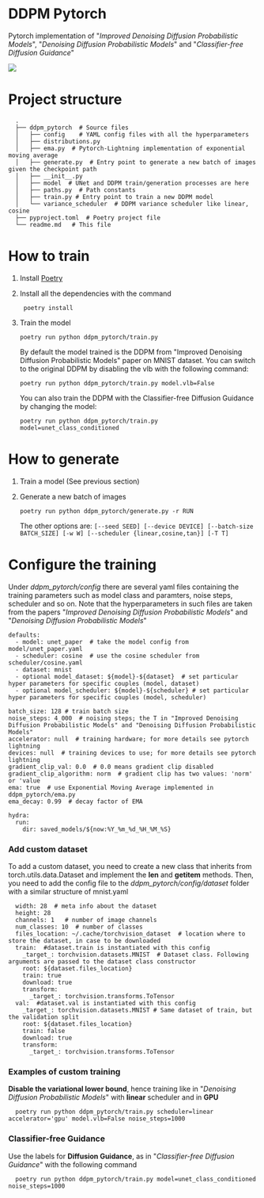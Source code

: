 # DDPM Pytorch

Pytorch implementation of "_Improved Denoising Diffusion Probabilistic Models_", 
"_Denoising Diffusion Probabilistic Models_" and "_Classifier-free Diffusion Guidance_"

![](https://hojonathanho.github.io/diffusion/assets/img/pgm_diagram_xarrow.png)

# Project structure

      .
      ├── ddpm_pytorch  # Source files
      │   ├── config    # YAML config files with all the hyperparameters
      │   ├── distributions.py
      │   ├── ema.py  # Pytorch-Lightning implementation of exponential moving average
      │   ├── generate.py  # Entry point to generate a new batch of images given the checkpoint path
      │   ├── __init__.py
      │   ├── model  # UNet and DDPM train/generation processes are here
      │   ├── paths.py  # Path constants
      │   ├── train.py # Entry point to train a new DDPM model
      │   └── variance_scheduler  # DDPM variance scheduler like linear, cosine
      ├── pyproject.toml  # Poetry project file
      └── readme.md   # This file



# How to train

1. Install [Poetry](https://python-poetry.org/) 

2. Install all the dependencies with the command

        poetry install
  
3. Train the model

       poetry run python ddpm_pytorch/train.py 

   By default the model trained is the DDPM from "Improved Denoising Diffusion Probabilistic Models" paper on MNIST dataset.
   You can switch to the original DDPM by disabling the vlb with the following command:
      
       poetry run python ddpm_pytorch/train.py model.vlb=False
   You can also train the DDPM with the Classifier-free Diffusion Guidance by changing the model:

       poetry run python ddpm_pytorch/train.py model=unet_class_conditioned

# How to generate

1. Train a model (See previous section)

2. Generate a new batch of images

       poetry run python ddpm_pytorch/generate.py -r RUN

   The other options are: `[--seed SEED] [--device DEVICE] [--batch-size BATCH_SIZE] [-w W] [--scheduler {linear,cosine,tan}] [-T T]`

# Configure the training

Under _ddpm_pytorch/config_ there are several yaml files containing the training parameters 
such as model class and paramters, noise steps, scheduler and so on. 
Note that the hyperparameters in such files are taken from 
the papers "_Improved Denoising Diffusion Probabilistic Models_" 
and "_Denoising Diffusion Probabilistic Models_"

    defaults:
      - model: unet_paper  # take the model config from model/unet_paper.yaml
      - scheduler: cosine  # use the cosine scheduler from scheduler/cosine.yaml
      - dataset: mnist
      - optional model_dataset: ${model}-${dataset}  # set particular hyper parameters for specific couples (model, dataset)
      - optional model_scheduler: ${model}-${scheduler} # set particular hyper parameters for specific couples (model, scheduler)

    batch_size: 128 # train batch size
    noise_steps: 4_000  # noising steps; the T in "Improved Denoising Diffusion Probabilistic Models" and "Denoising Diffusion Probabilistic Models"
    accelerator: null  # training hardware; for more details see pytorch lightning
    devices: null  # training devices to use; for more details see pytorch lightning
    gradient_clip_val: 0.0  # 0.0 means gradient clip disabled
    gradient_clip_algorithm: norm  # gradient clip has two values: 'norm' or 'value
    ema: true  # use Exponential Moving Average implemented in ddpm_pytorch/ema.py
    ema_decay: 0.99  # decay factor of EMA

    hydra:
      run:
        dir: saved_models/${now:%Y_%m_%d_%H_%M_%S}

### Add custom dataset

To add a custom dataset, you need to create a new class that inherits from torch.utils.data.Dataset
and implement the __len__ and __getitem__ methods. 
Then, you need to add the config file to the _ddpm_pytorch/config/dataset_ folder with a similar
structure of mnist.yaml

      width: 28  # meta info about the dataset
      height: 28
      channels: 1   # number of image channels
      num_classes: 10  # number of classes
      files_location: ~/.cache/torchvision_dataset  # location where to store the dataset, in case to be downloaded
      train:  #dataset.train is instantiated with this config
        _target_: torchvision.datasets.MNIST  # Dataset class. Following arguments are passed to the dataset class constructor
        root: ${dataset.files_location}
        train: true
        download: true
        transform:
          _target_: torchvision.transforms.ToTensor
      val:  #dataset.val is instantiated with this config
        _target_: torchvision.datasets.MNIST # Same dataset of train, but the validation split
        root: ${dataset.files_location}
        train: false
        download: true
        transform:
          _target_: torchvision.transforms.ToTensor

### Examples of custom training

__Disable the variational lower bound__, hence training like in "_Denoising Diffusion Probabilistic Models_" with __linear__ scheduler and in __GPU__

      poetry run python ddpm_pytorch/train.py scheduler=linear accelerator='gpu' model.vlb=False noise_steps=1000


### Classifier-free Guidance

Use the labels for __Diffusion Guidance__, as in "_Classifier-free Diffusion Guidance_" with the following command

      poetry run python ddpm_pytorch/train.py model=unet_class_conditioned noise_steps=1000
